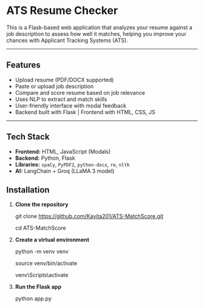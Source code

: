 #  ATS Resume Checker

This is a Flask-based web application that analyzes your resume against a job description to assess how well it matches, helping you improve your chances with Applicant Tracking Systems (ATS).

---

## Features

- Upload resume (PDF/DOCX supported)
- Paste or upload job description
- Compare and score resume based on job relevance
- Uses NLP to extract and match skills
- User-friendly interface with modal feedback
- Backend built with Flask | Frontend with HTML, CSS, JS

---

## Tech Stack

- **Frontend:** HTML, JavaScript (Modals)
- **Backend:** Python, Flask
- **Libraries:** `spaCy`, `PyPDF2`, `python-docx`, `re`, `nltk`
- **AI:** LangChain + Groq (LLaMA 3 model)


##  Installation

1. **Clone the repository**

    git clone https://github.com/Kavita201/ATS-MatchScore.git
    
    cd ATS-MatchScore

2. **Create a virtual environment**

   python -m venv venv

   source venv/bin/activate

   venv\Scripts\activate


3. **Run the Flask app**

   python app.py
   
